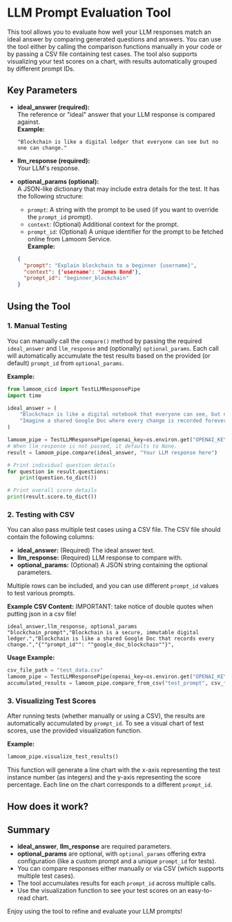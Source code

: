 # LLM Prompt Evaluation Tool

This tool allows you to evaluate how well your LLM responses match an ideal answer by comparing generated questions and answers. You can use the tool either by calling the comparison functions manually in your code or by passing a CSV file containing test cases. The tool also supports visualizing your test scores on a chart, with results automatically grouped by different prompt IDs.

## Key Parameters

- **ideal_answer (required):**  
  The reference or "ideal" answer that your LLM response is compared against.  
  **Example:**  
  ```
  "Blockchain is like a digital ledger that everyone can see but no one can change."
  ```

- **llm_response (required):**  
  Your LLM's response.

- **optional_params (optional):**  
  A JSON-like dictionary that may include extra details for the test. It has the following structure:
  - `prompt`: A string with the prompt to be used (if you want to override the `prompt_id` prompt).
  - `context`: (Optional) Additional context for the prompt.
  - `prompt_id`: (Optional) A unique identifier for the prompt to be fetched online from Lamoom Service.  
  **Example:**  
  ```json
  {
    "prompt": "Explain blockchain to a beginner {username}",
    "context": {'username': 'James Bond'},
    "prompt_id": "beginner_blockchain"
  }
  ```

## Using the Tool

### 1. Manual Testing

You can manually call the `compare()` method by passing the required `ideal_answer` and `llm_response` and (optionally) `optional_params`. Each call will automatically accumulate the test results based on the provided (or default) `prompt_id` from `optional_params`.

**Example:**

```python
from lamoom_cicd import TestLLMResponsePipe
import time

ideal_answer = (
    "Blockchain is like a digital notebook that everyone can see, but no one can secretly change. "
    "Imagine a shared Google Doc where every change is recorded forever, and no one can edit past entries."
)

lamoom_pipe = TestLLMResponsePipe(openai_key=os.environ.get("OPENAI_KEY"))
# When llm_response is not passed, it defaults to None.
result = lamoom_pipe.compare(ideal_answer, "Your LLM response here")

# Print individual question details
for question in result.questions:
    print(question.to_dict())

# Print overall score details
print(result.score.to_dict())
```

### 2. Testing with CSV

You can also pass multiple test cases using a CSV file. The CSV file should contain the following columns:

- **ideal_answer:** (Required) The ideal answer text.
- **llm_response:** (Required) LLM response to compare with.
- **optional_params:** (Optional) A JSON string containing the optional parameters.  

Multiple rows can be included, and you can use different `prompt_id` values to test various prompts.

**Example CSV Content:**
IMPORTANT: take notice of double quotes when putting json in a csv file!

```csv
ideal_answer,llm_response, optional_params
"blockchain_prompt","Blockchain is a secure, immutable digital ledger.","Blockchain is like a shared Google Doc that records every change.","{""prompt_id"": ""google_doc_blockchain""}", 
```

**Usage Example:**

```python
csv_file_path = "test_data.csv"
lamoom_pipe = TestLLMResponsePipe(openai_key=os.environ.get("OPENAI_KEY"))
accumulated_results = lamoom_pipe.compare_from_csv("test_prompt", csv_file_path)
```

### 3. Visualizing Test Scores

After running tests (whether manually or using a CSV), the results are automatically accumulated by `prompt_id`. To see a visual chart of test scores, use the provided visualization function.

**Example:**

```python
lamoom_pipe.visualize_test_results()
```

This function will generate a line chart with the x-axis representing the test instance number (as integers) and the y-axis representing the score percentage. Each line on the chart corresponds to a different `prompt_id`.

## How does it work?


## Summary

- **ideal_answer**, **llm_response** are required parameters.
- **optional_params** are optional, with `optional_params` offering extra configuration (like a custom prompt and a unique `prompt_id` for tests).
- You can compare responses either manually or via CSV (which supports multiple test cases).
- The tool accumulates results for each `prompt_id` across multiple calls.
- Use the visualization function to see your test scores on an easy-to-read chart.

Enjoy using the tool to refine and evaluate your LLM prompts!